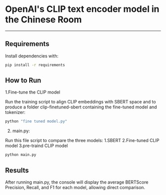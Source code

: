 # OpenAI's CLIP text encoder model in the Chinese Room


---

## Requirements
Install dependencies with:

```bash
pip install -r requirements
```
## How to Run
1.Fine-tune the CLIP model

Run the training script to align CLIP embeddings with SBERT space and to produce a folder clip-finetuned-sbert containing the fine-tuned model and tokenizer:

```bash
python "fine tuned model.py"

```
2. main.py:

Run this file script to compare the three models: 1.SBERT 2.Fine-tuned CLIP model 3.pre-traind CLIP model

```bash
python main.py
```
## Results

After running main.py, the console will display the average BERTScore Precision, Recall, and F1 for each model, allowing direct comparison.
